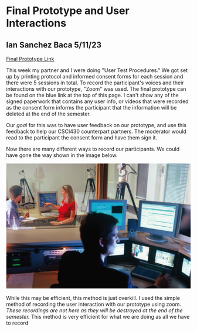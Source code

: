 # Final Prototype and User Interactions
## Ian Sanchez Baca 5/11/23

[Final Prototype Link](https://xd.adobe.com/view/28bba141-bb3d-495b-b7c5-80384af23a86-7de8/?fullscreen)


This week my partner and I were doing "User Test Procedures." We got set up by printing protocol and informed consent forms for each session and there were 5 sessions in total. 
To record the participant's voices and their interactions with our prototype, "Zoom" was used. The final prototype can be found on the blue link at the top of this page. I can't show any of the signed paperwork that contains any user info, or videos that were recorded as the consent form informs the participant that the information will be deleted at the end of the semester. 

Our *goal* for this was to have user feedback on our prototype, and use this feedback to help our CSCI430 counterpart partners. The moderator would read to the participant the consent form and have them sign it. 

Now there are many different ways to record our participants. We could have gone the way shown in the image below.

![overkill_recording](mages/Usability-lab.png)

While this may be efficient, this method is just overkill. I used the simple method of recording the user interaction with our prototype using zoom. 
*These recordings are not here as they will be destroyed at the end of the semester.* 
This method is very efficient for what we are doing as all we have to record 

